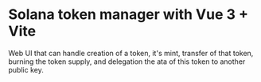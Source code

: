# Solana token manager with Vue 3 + Vite

Web UI that can handle creation of a token, it's mint, transfer of that token, burning the token supply, and delegation the ata of this token to another public key.

